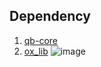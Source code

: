 ## Dependency
1. [qb-core](https://github.com/qbcore-framework/qb-core)  
2. [ox_lib](https://github.com/overextended/ox_lib)
![image](https://github.com/user-attachments/assets/0593d75e-e8d9-41cb-bc0d-c0e126402653)
